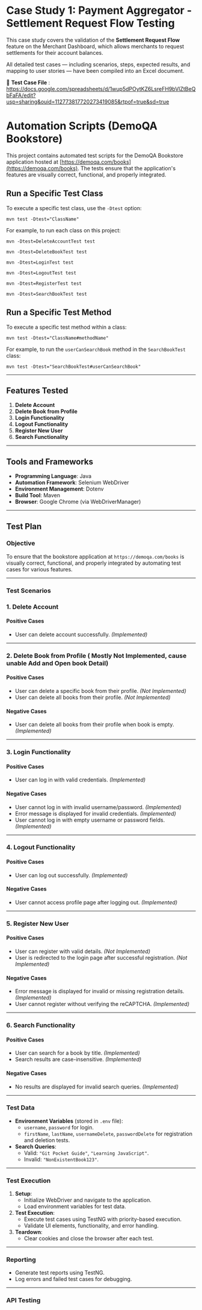 # Case Study 1: Payment Aggregator - Settlement Request Flow Testing

This case study covers the validation of the **Settlement Request Flow** feature on the Merchant Dashboard, which allows merchants to request settlements for their account balances.

All detailed test cases — including scenarios, steps, expected results, and mapping to user stories — have been compiled into an Excel document.

📂  **Test Case File** : https://docs.google.com/spreadsheets/d/1wup5dPOytKZ6LsreFH9bVlZtBeQbFaFA/edit?usp=sharing&ouid=112773817720273419085&rtpof=true&sd=true

# Automation Scripts (DemoQA Bookstore)

This project contains automated test scripts for the DemoQA Bookstore application hosted at [https://demoqa.com/books](https://demoqa.com/books). The tests ensure that the application's features are visually correct, functional, and properly integrated.

## **Run a Specific Test Class**

To execute a specific test class, use the `-Dtest` option:

`mvn test -Dtest="ClassName"`

For example, to run each class on this project:

`mvn -Dtest=DeleteAccountTest test`

`mvn -Dtest=DeleteBookTest test`

`mvn -Dtest=LoginTest test`

`mvn -Dtest=LogoutTest test`

`mvn -Dtest=RegisterTest test`

`mvn -Dtest=SearchBookTest test`

## Run a Specific Test Method

To execute a specific test method within a class:

`mvn test -Dtest="ClassName#methodName"`

For example, to run the `userCanSearchBook` method in the `SearchBookTest` class:

`mvn test -Dtest="SearchBookTest#userCanSearchBook"`

---

## Features Tested

1. **Delete Account**
2. **Delete Book from Profile**
3. **Login Functionality**
4. **Logout Functionality**
5. **Register New User**
6. **Search Functionality**

---

## Tools and Frameworks

- **Programming Language**: Java
- **Automation Framework**: Selenium WebDriver
- **Environment Management**: Dotenv
- **Build Tool**: Maven
- **Browser**: Google Chrome (via WebDriverManager)

---

## Test Plan

### **Objective**

To ensure that the bookstore application at `https://demoqa.com/books` is visually correct, functional, and properly integrated by automating test cases for various features.

---

### **Test Scenarios**

### 1. Delete Account

#### Positive Cases

- User can delete account successfully. *(Implemented)*

---

### 2. Delete Book from Profile ( Mostly Not Implemented, cause unable Add and Open book Detail)

#### Positive Cases

- User can delete a specific book from their profile. *(Not Implemented)*
- User can delete all books from their profile. *(Not Implemented)*

#### Negative Cases

- User can delete all books from their profile when book is empty. *(Implemented)*

---

### 3. Login Functionality

#### Positive Cases

- User can log in with valid credentials. *(Implemented)*

#### Negative Cases

- User cannot log in with invalid username/password. *(Implemented)*
- Error message is displayed for invalid credentials. *(Implemented)*
- User cannot log in with empty username or password fields. *(Implemented)*

---

### 4. Logout Functionality

#### Positive Cases

- User can log out successfully. *(Implemented)*

#### Negative Cases

- User cannot access profile page after logging out. *(Implemented)*

---

### 5. Register New User

#### Positive Cases

- User can register with valid details. *(Not Implemented)*
- User is redirected to the login page after successful registration. *(Not Implemented)*

#### Negative Cases

- Error message is displayed for invalid or missing registration details. *(Implemented)*
- User cannot register without verifying the reCAPTCHA. *(Implemented)*

---

### 6. Search Functionality

#### Positive Cases

- User can search for a book by title. *(Implemented)*
- Search results are case-insensitive. *(Implemented)*

#### Negative Cases

- No results are displayed for invalid search queries. *(Implemented)*

---

### **Test Data**

- **Environment Variables** (stored in `.env` file):
  - `username`, `password` for login.
  - `firstName`, `lastName`, `usernameDelete`, `passwordDelete` for registration and deletion tests.
- **Search Queries**:
  - Valid: `"Git Pocket Guide"`, `"Learning JavaScript"`.
  - Invalid: `"NonExistentBook123"`.

---

### **Test Execution**

1. **Setup**:
   - Initialize WebDriver and navigate to the application.
   - Load environment variables for test data.
2. **Test Execution**:
   - Execute test cases using TestNG with priority-based execution.
   - Validate UI elements, functionality, and error handling.
3. **Teardown**:
   - Clear cookies and close the browser after each test.

---

### **Reporting**

- Generate test reports using TestNG.
- Log errors and failed test cases for debugging.

---

### API Testing
